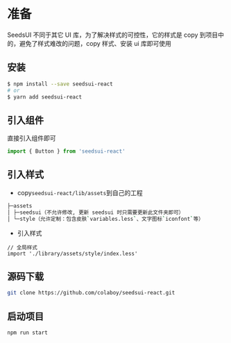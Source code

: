 # 准备

SeedsUI 不同于其它 UI 库，为了解决样式的可控性，它的样式是 copy 到项目中的，避免了样式难改的问题，copy 样式、安装 ui 库即可使用

## 安装

```bash
$ npm install --save seedsui-react
# or
$ yarn add seedsui-react
```

## 引入组件

直接引入组件即可

```js
import { Button } from 'seedsui-react'
```

## 引入样式

- copy`seedsui-react/lib/assets`到自己的工程

```bash
├─assets
│ ├─seedsui（不允许修改, 更新 seedsui 时只需要更新此文件夹即可）
│ └─style（允许定制：包含皮肤`variables.less`、文字图标`iconfont`等）
```

- 引入样式

```less
// 全局样式
import './library/assets/style/index.less'
```

## 源码下载

```bash
git clone https://github.com/colaboy/seedsui-react.git
```

## 启动项目

```bash
npm run start
```
